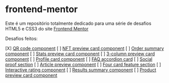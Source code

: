 # frontend-mentor

Este é um repositório totalmente dedicado para uma série de desafios HTML5 e CSS3 do site <a href="https://www.frontendmentor.io/">Frontend Mentor</a>

Desafios feitos:

[X] <a href="https://www.frontendmentor.io/challenges/qr-code-component-iux_sIO_H">QR code component</a>
[ ] <a href="https://www.frontendmentor.io/challenges/nft-preview-card-component-SbdUL_w0U">NFT preview card component</a>
[ ] <a href="https://www.frontendmentor.io/challenges/order-summary-component-QlPmajDUj">Order summary component</a>
[ ] <a href="https://www.frontendmentor.io/challenges/stats-preview-card-component-8JqbgoU62">Stats preview card component</a>
[ ] <a href="https://www.frontendmentor.io/challenges/3column-preview-card-component-pH92eAR2-">3-column preview card component</a>
[ ] <a href="https://www.frontendmentor.io/challenges/profile-card-component-cfArpWshJ">Profile card component</a>
[ ] <a href="https://www.frontendmentor.io/challenges/faq-accordion-card-XlyjD0Oam">FAQ accordion card</a>
[ ] <a href="https://www.frontendmentor.io/challenges/social-proof-section-6e0qTv_bA">Social proof section</a>
[ ] <a href="https://www.frontendmentor.io/challenges/article-preview-component-dYBN_pYFT">Article preview component</a>
[ ] <a href="https://www.frontendmentor.io/challenges/four-card-feature-section-weK1eFYK">Four card feature section</a>
[ ] <a href="https://www.frontendmentor.io/challenges/interactive-rating-component-koxpeBUmI">Interactive rating component</a>
[ ] <a href="https://www.frontendmentor.io/challenges/results-summary-component-CE_K6s0maV">Results summary component</a>
[ ] <a href="https://www.frontendmentor.io/challenges/product-preview-card-component-GO7UmttRfa">Product preview card component</a>
